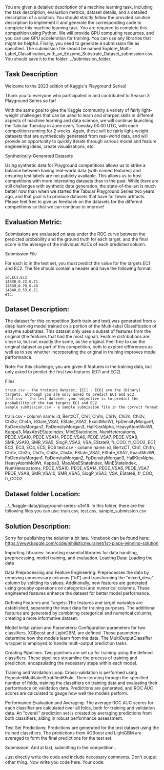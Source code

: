 You are given a detailed description of a machine learning task, including the task description, evaluation metrics, dataset details, and a detailed description of a solution.
You should strictly follow the provided solution description to implement it and generate the corresponding code to complete this machine learning task.
You are required to complete this competition using Python. We will provide GPU computing resources, and you can use GPU acceleration for training.
You can use any libraries that might be helpful.
Finally, you need to generate a submission file as specified. The submission file should be named Explore_Multi-Label_Classification_with_an_Enzyme_Substrate_Dataset_submission.csv. You should save it to the folder: ../submission_folder.

## Task Description
Welcome to the 2023 edition of Kaggle's Playground Series!

Thank you to everyone who participated in and contributed to Season 3 Playground Series so far! 

With the same goal to give the Kaggle community a variety of fairly light-weight challenges that can be used to learn and sharpen skills in different aspects of machine learning and data science, we will continue launching the Tabular Tuesday in June every Tuesday 00:00 UTC, with each competition running for 2 weeks. Again, these will be fairly light-weight datasets that are synthetically generated from real-world data, and will provide an opportunity to quickly iterate through various model and feature engineering ideas, create visualizations, etc. 


Synthetically-Generated Datasets

Using synthetic data for Playground competitions allows us to strike a balance between having real-world data (with named features) and ensuring test labels are not publicly available. This allows us to host competitions with more interesting datasets than in the past. While there are still challenges with synthetic data generation, the state-of-the-art is much better now than when we started the Tabular Playground Series two years ago, and that goal is to produce datasets that have far fewer artifacts. Please feel free to give us feedback on the datasets for the different competitions so that we can continue to improve!

##  Evaluation Metric:
Submissions are evaluated on area under the ROC curve between the predicted probability and the ground truth for each target, and the final score is the average of the individual AUCs of each predicted column. 

Submission File

For each id in the test set, you must predict the value for the targets EC1 and EC2. The file should contain a header and have the following format:

    id,EC1,EC2
    14838,0.22,0.71
    14839,0.78,0.43
    14840,0.53,0.11
    etc.


##  Dataset Description:
The dataset for this competition (both train and test) was generated from a deep learning model trained on a portion of the Multi-label Classification of enzyme substrates. This dataset only uses a subset of features from the original (the features that had the most signal). Feature distributions are close to, but not exactly the same, as the original. Feel free to use the original dataset as part of this competition, both to explore differences as well as to see whether incorporating the original in training improves model performance.

Note: For this challenge, you are given 6 features in the training data, but only asked to predict the first two features (EC1 and EC2).

Files

    train.csv - the training dataset; [EC1 - EC6] are the (binary) targets, although you are only asked to predict EC1 and EC2.
    test.csv - the test dataset; your objective is to predict the probability of the two targets EC1 and EC2
    sample_submission.csv - a sample submission file in the correct format

train.csv - column name: id, BertzCT, Chi1, Chi1n, Chi1v, Chi2n, Chi2v, Chi3v, Chi4n, EState_VSA1, EState_VSA2, ExactMolWt, FpDensityMorgan1, FpDensityMorgan2, FpDensityMorgan3, HallKierAlpha, HeavyAtomMolWt, Kappa3, MaxAbsEStateIndex, MinEStateIndex, NumHeteroatoms, PEOE_VSA10, PEOE_VSA14, PEOE_VSA6, PEOE_VSA7, PEOE_VSA8, SMR_VSA10, SMR_VSA5, SlogP_VSA3, VSA_EState9, fr_COO, fr_COO2, EC1, EC2, EC3, EC4, EC5, EC6
test.csv - column name: id, BertzCT, Chi1, Chi1n, Chi1v, Chi2n, Chi2v, Chi3v, Chi4n, EState_VSA1, EState_VSA2, ExactMolWt, FpDensityMorgan1, FpDensityMorgan2, FpDensityMorgan3, HallKierAlpha, HeavyAtomMolWt, Kappa3, MaxAbsEStateIndex, MinEStateIndex, NumHeteroatoms, PEOE_VSA10, PEOE_VSA14, PEOE_VSA6, PEOE_VSA7, PEOE_VSA8, SMR_VSA10, SMR_VSA5, SlogP_VSA3, VSA_EState9, fr_COO, fr_COO2


## Dataset folder Location: 
../../kaggle-data/playground-series-s3e18. In this folder, there are the following files you can use: train.csv, test.csv, sample_submission.csv

## Solution Description:
Sorry for publishing the solution a bit late.
Notebook can be found here: https://www.kaggle.com/code/nihilisticneuralnet/1st-place-winning-solution 

Importing Libraries: Importing essential libraries for data handling, preprocessing, model training, and evaluation. 
Loading Data: Loading the data

Data Preprocessing and Feature Engineering: Preprocesses the data by removing unnecessary columns ("id") and transforming the "mixed_desc" column by splitting its values. Additionally, new features are generated using groupby operations on categorical and numerical columns. These engineered features enhance the dataset for better model performance.

Defining Features and Targets: The features and target variables are established, separating the input data for training purposes. The additional features are generated by combining categorical and numerical columns, creating a more informative dataset.

Model Initialization and Parameters: Configuration parameters for two classifiers, XGBoost and LightGBM, are defined. These parameters determine how the models learn from the data. The MultiOutputClassifier wrapper is employed to handle multi-output prediction tasks.

Creating Pipelines: Two pipelines are set up for training using the defined classifiers. These pipelines streamline the process of training and prediction, encapsulating the necessary steps within each model.

Training and Validation Loop: Cross-validation is performed using RepeatedMultilabelStratifiedKFold. Then iterating through the specified number of folds, training the classifiers on training data and evaluating their performance on validation data. Predictions are generated, and ROC AUC scores are calculated to gauge how well the models perform.

Performance Evaluation and Averaging: The average ROC AUC scores for each classifier are calculated over all folds, both for training and validation data. An "overall" prediction set is created by averaging predictions from both classifiers, aiding in robust performance assessment.

Test Set Predictions: Predictions are generated for the test dataset using the trained classifiers. The predictions from XGBoost and LightGBM are averaged to form the final predictions for the test set.

Submission: And at last, submitting to the competition..


Just directly write the code and include necessary comments. Don't output other thing. Now write you code here. 
Your code:
